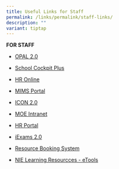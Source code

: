 ```yaml
---
title: Useful Links for Staff
permalink: /links/permalink/staff-links/
description: ""
variant: tiptap
---
```

<p><strong>FOR STAFF</strong></p><ul data-tight="true" class="tight"><li><p><a href="https://idm.opal2.moe.edu.sg/" rel="noopener noreferrer nofollow" target="_blank">OPAL 2.0</a></p></li><li><p><a href="https://schoolcockpit.moe.gov.sg/" rel="noopener noreferrer nofollow" target="_blank">School Cockpit Plus</a></p></li><li><p><a href="https://intranet.moe.gov.sg/hronline/Pages/Home.aspx" rel="noopener noreferrer nofollow" target="_blank">HR Online</a></p></li><li><p><a href="https://idp.mims.moe.gov.sg/nidp/app/login" rel="noopener noreferrer nofollow" target="_blank">MIMS Portal</a></p></li><li><p><a href="https://workspace.google.com/dashboard" rel="noopener noreferrer nofollow" target="_blank">ICON 2.0</a></p></li><li><p><a href="https://intranet.moe.gov.sg" rel="noopener noreferrer nofollow" target="_blank">MOE Intranet</a></p></li><li><p><a href="https://www.hrp.gov.sg/" rel="noopener noreferrer nofollow" target="_blank">HR Portal</a></p></li><li><p><a href="https://iexams.seab.gov.sg/login" rel="noopener noreferrer nofollow" target="_blank">iExams 2.0</a></p></li><li><p><a href="https://rbs.avero-tech.com/" rel="noopener noreferrer nofollow" target="_blank">Resource Booking System</a></p></li><li><p><a href="https://learn.nie.edu.sg/etoolsNIE/default.aspx" rel="noopener noreferrer nofollow" target="_blank">NIE Learning Resourcces - eTools</a></p></li></ul><p></p><p></p>
